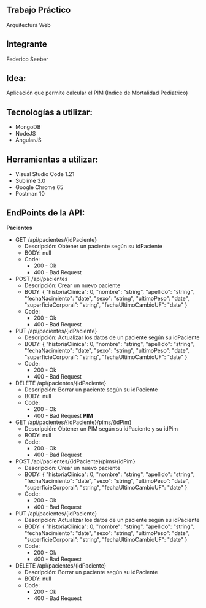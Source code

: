 ## Trabajo Práctico 
Arquitectura Web
## Integrante
Federico Seeber
## Idea: 
Aplicación que permite calcular el PIM (Indice de Mortalidad Pediatrico)
## Tecnologías a utilizar:
* MongoDB
* NodeJS
* AngularJS
## Herramientas a utilizar: 
* Visual Studio Code 1.21
* Sublime 3.0
* Google Chrome 65
* Postman 10 
## EndPoints de la API:
**Pacientes**  
  * GET /api/pacientes/{idPaciente}
    * Descripción: Obtener un paciente según su idPaciente
    * BODY: null
    * Code: 
      * 200 - Ok
      * 400 - Bad Request
  * POST /api/pacientes
    * Descripción: Crear un nuevo paciente
    * BODY: 
    { 
     "historiaClinica": 0,
     "nombre": "string",
     "apellido": "string",
     "fechaNacimiento": "date",
     "sexo": "string",
     "ultimoPeso": "date",
     "superficieCorporal": "string",
     "fechaUltimoCambioUF": "date"
    } 
    * Code: 
      * 200 - Ok
      * 400 - Bad Request 
  * PUT /api/pacientes/{idPaciente}
    * Descripción: Actualizar los datos de un paciente según su idPaciente
    * BODY: 
    { 
     "historiaClinica": 0,
     "nombre": "string",
     "apellido": "string",
     "fechaNacimiento": "date",
     "sexo": "string",
     "ultimoPeso": "date",
     "superficieCorporal": "string",
     "fechaUltimoCambioUF": "date"
    } 
    * Code: 
      * 200 - Ok
      * 400 - Bad Request   
  * DELETE /api/pacientes/{idPaciente}
    * Descripción: Borrar un paciente según su idPaciente
    * BODY: null 
    * Code: 
      * 200 - Ok
      * 400 - Bad Request 
**PIM**    
  * GET /api/pacientes/{idPaciente}/pims/{idPim}
    * Descripción: Obtener un PIM según su idPaciente y su idPim
    * BODY: null
    * Code: 
      * 200 - Ok
      * 400 - Bad Request
  * POST /api/pacientes/{idPaciente}/pims/{idPim}
    * Descripción: Crear un nuevo paciente
    * BODY: 
    { 
     "historiaClinica": 0,
     "nombre": "string",
     "apellido": "string",
     "fechaNacimiento": "date",
     "sexo": "string",
     "ultimoPeso": "date",
     "superficieCorporal": "string",
     "fechaUltimoCambioUF": "date"
    } 
    * Code: 
      * 200 - Ok
      * 400 - Bad Request 
  * PUT /api/pacientes/{idPaciente}
    * Descripción: Actualizar los datos de un paciente según su idPaciente
    * BODY: 
    { 
     "historiaClinica": 0,
     "nombre": "string",
     "apellido": "string",
     "fechaNacimiento": "date",
     "sexo": "string",
     "ultimoPeso": "date",
     "superficieCorporal": "string",
     "fechaUltimoCambioUF": "date"
    } 
    * Code: 
      * 200 - Ok
      * 400 - Bad Request   
  * DELETE /api/pacientes/{idPaciente}
    * Descripción: Borrar un paciente según su idPaciente
    * BODY: null 
    * Code: 
      * 200 - Ok
      * 400 - Bad Request   
